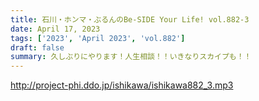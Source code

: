 ```yaml
---
title: 石川・ホンマ・ぶるんのBe-SIDE Your Life! vol.882-3
date: April 17, 2023
tags: ['2023', 'April 2023', 'vol.882']
draft: false
summary: 久しぶりにやります！人生相談！！いきなりスカイプも！！
---
```


http://project-phi.ddo.jp/ishikawa/ishikawa882_3.mp3